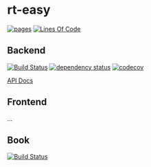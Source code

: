 # rt-easy

[![pages](https://github.com/iti-luebeck/rteasy-online/workflows/gh-pages/badge.svg)](https://github.com/iti-luebeck/rteasy-online/actions)
[![Lines Of Code](https://tokei.rs/b1/github/iti-luebeck/rteasy-online?category=code)](https://github.com/iti-luebeck/rteasy-online)

## Backend

[![Build Status](https://github.com/iti-luebeck/rteasy-online/workflows/test-backend/badge.svg)](https://github.com/iti-luebeck/rteasy-online/actions)
[![dependency status](https://deps.rs/repo/github/iti-luebeck/rteasy-online/status.svg)](https://deps.rs/repo/github/iti-luebeck/rteasy-online)
[![codecov](https://codecov.io/gh/iti-luebeck/rteasy-online/branch/main/graph/badge.svg?token=lAURO5lxWL)](https://codecov.io/gh/iti-luebeck/rteasy-online)

[API Docs](https://iti-luebeck.github.io/rteasy-online/docs/backend/rt_easy)

## Frontend

...

## Book

[![Build Status](https://github.com/iti-luebeck/rteasy-online/workflows/test-book/badge.svg)](https://github.com/iti-luebeck/rteasy-online/actions)
